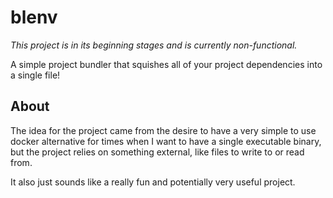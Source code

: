 # blenv

*This project is in its beginning stages and is currently non-functional.*

A simple project bundler that squishes all of your  project dependencies into a single file!

## About

The idea for the project came from the desire to have a very simple to use docker alternative for times when I want to have a single executable binary, but the project relies on something external, like files to write to or read from. 

It also just sounds like a really fun and potentially very useful project. 


